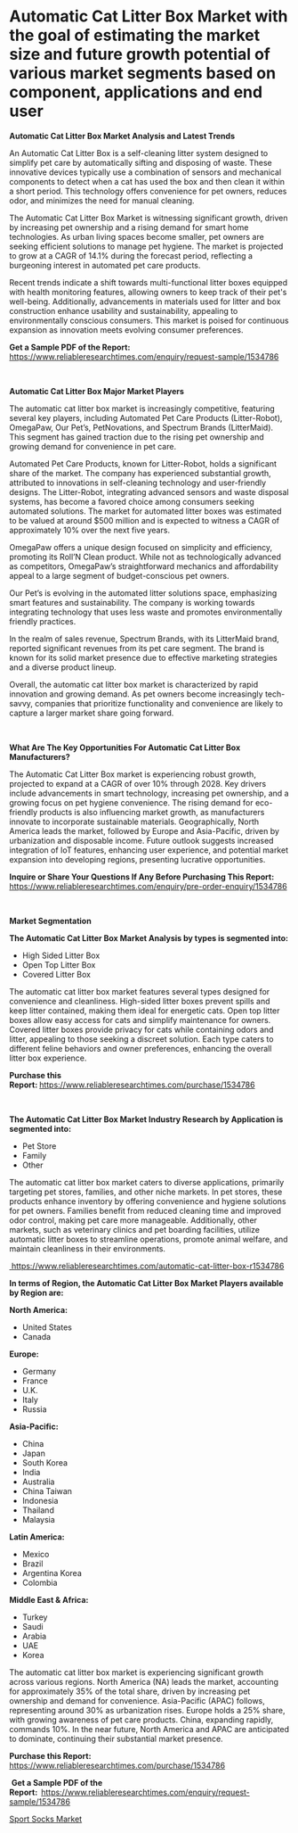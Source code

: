 <p><h1>Automatic Cat Litter Box Market with the goal of estimating the market size and future growth potential of various market segments based on component, applications and end user</h1></p><p><strong>Automatic Cat Litter Box Market Analysis and Latest Trends</strong></p>
<p><p>An Automatic Cat Litter Box is a self-cleaning litter system designed to simplify pet care by automatically sifting and disposing of waste. These innovative devices typically use a combination of sensors and mechanical components to detect when a cat has used the box and then clean it within a short period. This technology offers convenience for pet owners, reduces odor, and minimizes the need for manual cleaning.</p><p>The Automatic Cat Litter Box Market is witnessing significant growth, driven by increasing pet ownership and a rising demand for smart home technologies. As urban living spaces become smaller, pet owners are seeking efficient solutions to manage pet hygiene. The market is projected to grow at a CAGR of 14.1% during the forecast period, reflecting a burgeoning interest in automated pet care products. </p><p>Recent trends indicate a shift towards multi-functional litter boxes equipped with health monitoring features, allowing owners to keep track of their pet's well-being. Additionally, advancements in materials used for litter and box construction enhance usability and sustainability, appealing to environmentally conscious consumers. This market is poised for continuous expansion as innovation meets evolving consumer preferences.</p></p>
<p><strong>Get a Sample PDF of the Report:&nbsp;</strong> <a href="https://www.reliableresearchtimes.com/enquiry/request-sample/1534786?utm_campaign=3070&utm_medium=2&utm_source=Github&utm_content=ia&utm_term=04042025&utm_id=automatic-cat-litter-box">https://www.reliableresearchtimes.com/enquiry/request-sample/1534786</a></p>
<p>&nbsp;</p>
<p><strong>Automatic Cat Litter Box Major Market Players</strong></p>
<p><p>The automatic cat litter box market is increasingly competitive, featuring several key players, including Automated Pet Care Products (Litter-Robot), OmegaPaw, Our Pet’s, PetNovations, and Spectrum Brands (LitterMaid). This segment has gained traction due to the rising pet ownership and growing demand for convenience in pet care.</p><p>Automated Pet Care Products, known for Litter-Robot, holds a significant share of the market. The company has experienced substantial growth, attributed to innovations in self-cleaning technology and user-friendly designs. The Litter-Robot, integrating advanced sensors and waste disposal systems, has become a favored choice among consumers seeking automated solutions. The market for automated litter boxes was estimated to be valued at around $500 million and is expected to witness a CAGR of approximately 10% over the next five years.</p><p>OmegaPaw offers a unique design focused on simplicity and efficiency, promoting its Roll’N Clean product. While not as technologically advanced as competitors, OmegaPaw’s straightforward mechanics and affordability appeal to a large segment of budget-conscious pet owners.</p><p>Our Pet’s is evolving in the automated litter solutions space, emphasizing smart features and sustainability. The company is working towards integrating technology that uses less waste and promotes environmentally friendly practices.</p><p>In the realm of sales revenue, Spectrum Brands, with its LitterMaid brand, reported significant revenues from its pet care segment. The brand is known for its solid market presence due to effective marketing strategies and a diverse product lineup.</p><p>Overall, the automatic cat litter box market is characterized by rapid innovation and growing demand. As pet owners become increasingly tech-savvy, companies that prioritize functionality and convenience are likely to capture a larger market share going forward.</p></p>
<p>&nbsp;</p>
<p><strong>What Are The Key Opportunities For Automatic Cat Litter Box Manufacturers?</strong></p>
<p><p>The Automatic Cat Litter Box market is experiencing robust growth, projected to expand at a CAGR of over 10% through 2028. Key drivers include advancements in smart technology, increasing pet ownership, and a growing focus on pet hygiene convenience. The rising demand for eco-friendly products is also influencing market growth, as manufacturers innovate to incorporate sustainable materials. Geographically, North America leads the market, followed by Europe and Asia-Pacific, driven by urbanization and disposable income. Future outlook suggests increased integration of IoT features, enhancing user experience, and potential market expansion into developing regions, presenting lucrative opportunities.</p></p>
<p><strong>Inquire or Share Your Questions If Any Before Purchasing This Report:</strong> <a href="https://www.reliableresearchtimes.com/enquiry/pre-order-enquiry/1534786?utm_campaign=3070&utm_medium=2&utm_source=Github&utm_content=ia&utm_term=04042025&utm_id=automatic-cat-litter-box">https://www.reliableresearchtimes.com/enquiry/pre-order-enquiry/1534786</a></p>
<p>&nbsp;</p>
<p><strong>Market Segmentation</strong></p>
<p><strong>The Automatic Cat Litter Box Market Analysis by types is segmented into:</strong></p>
<p><ul><li>High Sided Litter Box</li><li>Open Top Litter Box</li><li>Covered Litter Box</li></ul></p>
<p><p>The automatic cat litter box market features several types designed for convenience and cleanliness. High-sided litter boxes prevent spills and keep litter contained, making them ideal for energetic cats. Open top litter boxes allow easy access for cats and simplify maintenance for owners. Covered litter boxes provide privacy for cats while containing odors and litter, appealing to those seeking a discreet solution. Each type caters to different feline behaviors and owner preferences, enhancing the overall litter box experience.</p></p>
<p><strong>Purchase this Report:&nbsp;</strong><a href="https://www.reliableresearchtimes.com/purchase/1534786?utm_campaign=3070&utm_medium=2&utm_source=Github&utm_content=ia&utm_term=04042025&utm_id=automatic-cat-litter-box">https://www.reliableresearchtimes.com/purchase/1534786</a></p>
<p>&nbsp;</p>
<p><strong>The Automatic Cat Litter Box Market Industry Research by Application is segmented into:</strong></p>
<p><ul><li>Pet Store</li><li>Family</li><li>Other</li></ul></p>
<p><p>The automatic cat litter box market caters to diverse applications, primarily targeting pet stores, families, and other niche markets. In pet stores, these products enhance inventory by offering convenience and hygiene solutions for pet owners. Families benefit from reduced cleaning time and improved odor control, making pet care more manageable. Additionally, other markets, such as veterinary clinics and pet boarding facilities, utilize automatic litter boxes to streamline operations, promote animal welfare, and maintain cleanliness in their environments.</p></p>
<p><a href="https://www.reliableresearchtimes.com/automatic-cat-litter-box-r1534786?utm_campaign=3070&utm_medium=2&utm_source=Github&utm_content=ia&utm_term=04042025&utm_id=automatic-cat-litter-box">&nbsp;https://www.reliableresearchtimes.com/automatic-cat-litter-box-r1534786</a></p>
<p><strong>In terms of Region, the Automatic Cat Litter Box Market Players available by Region are:</strong></p>
<p>
    <p> <strong> North America: </strong>
        <ul>
            <li>United States</li>
            <li>Canada</li>
        </ul>
        </p> 
    <p> <strong> Europe: </strong>
        <ul>
            <li>Germany</li>
            <li>France</li>
            <li>U.K.</li>
            <li>Italy</li>
            <li>Russia</li>
        </ul>
        </p> 
    <p> <strong> Asia-Pacific: </strong>
        <ul>
            <li>China</li>
            <li>Japan</li>
            <li>South Korea</li>
            <li>India</li>
            <li>Australia</li>
            <li>China Taiwan</li>
            <li>Indonesia</li>
            <li>Thailand</li>
            <li>Malaysia</li>
        </ul>
        </p> 
    <p> <strong> Latin America: </strong>
        <ul>
            <li>Mexico</li>
            <li>Brazil</li>
            <li>Argentina Korea</li>
            <li>Colombia</li>
        </ul>
        </p> 
    <p> <strong> Middle East & Africa: </strong>
        <ul>
            <li>Turkey</li>
            <li>Saudi</li>
            <li>Arabia</li>
            <li>UAE</li>
            <li>Korea</li>
        </ul>
    </p>
    </p>
<p><p>The automatic cat litter box market is experiencing significant growth across various regions. North America (NA) leads the market, accounting for approximately 35% of the total share, driven by increasing pet ownership and demand for convenience. Asia-Pacific (APAC) follows, representing around 30% as urbanization rises. Europe holds a 25% share, with growing awareness of pet care products. China, expanding rapidly, commands 10%. In the near future, North America and APAC are anticipated to dominate, continuing their substantial market presence.</p></p>
<p><strong>Purchase this Report: </strong><a href="https://www.reliableresearchtimes.com/purchase/1534786?utm_campaign=3070&utm_medium=2&utm_source=Github&utm_content=ia&utm_term=04042025&utm_id=automatic-cat-litter-box">https://www.reliableresearchtimes.com/purchase/1534786</a></p>
<p>&nbsp;<strong>Get a Sample PDF of the Report:&nbsp;&nbsp;</strong><a href="https://www.reliableresearchtimes.com/enquiry/request-sample/1534786?utm_campaign=3070&utm_medium=2&utm_source=Github&utm_content=ia&utm_term=04042025&utm_id=automatic-cat-litter-box">https://www.reliableresearchtimes.com/enquiry/request-sample/1534786</a></p>
<p><strong></strong></p>
<p><p><a href="https://github.com/ziwersekos/Market-Research-Report-List-1/blob/main/sport-socks-market.md?utm_campaign=3070&utm_medium=2&utm_source=Github&utm_content=ia&utm_term=04042025&utm_id=automatic-cat-litter-box">Sport Socks Market</a></p></p>